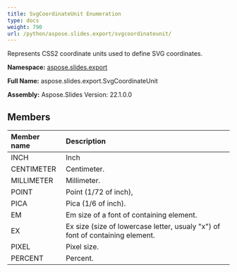 ```yaml
---
title: SvgCoordinateUnit Enumeration
type: docs
weight: 790
url: /python/aspose.slides.export/svgcoordinateunit/
---
```


Represents CSS2 coordinate units used to define SVG coordinates.

**Namespace:** [aspose.slides.export](/python/aspose.slides.export/)

**Full Name:** aspose.slides.export.SvgCoordinateUnit

**Assembly:**  Aspose.Slides Version: 22.1.0.0

## **Members**
|**Member name**|**Description**|
| :- | :- |
|INCH|Inch|
|CENTIMETER|Centimeter.|
|MILLIMETER|Millimeter.|
|POINT|Point (1/72 of inch),|
|PICA|Pica (1/6 of inch).|
|EM|Em size of a font of containing element.|
|EX|Ex size (size of lowercase letter, usualy "x") of font of containing element.|
|PIXEL|Pixel size.|
|PERCENT|Percent.|
